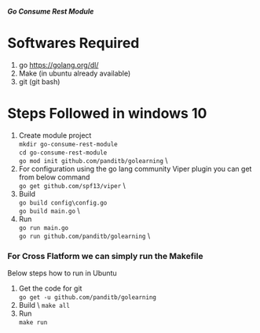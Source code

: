 ***Go Consume Rest Module***

# Softwares Required
1. go https://golang.org/dl/
2. Make (in ubuntu already available)
3. git (git bash)

# Steps Followed in windows 10
1. Create module project \
   `mkdir go-consume-rest-module` \
   `cd go-consume-rest-module` \
   `go mod init github.com/panditb/golearning` <pass ure git hub repo> \
2. For configuration using the go lang community Viper plugin you can get from below command \
`go get github.com/spf13/viper` \
3. Build  \
`go build config\config.go` \
`go build main.go` \
4. Run \
 `go run main.go` \
 `go run github.com/panditb/golearning` \

### For Cross Flatform we can simply run the Makefile
Below steps how to run in Ubuntu
1. Get the code for git \
   `go get -u github.com/panditb/golearning`
2. Build  \ 
  `make all`
3. Run \
 `make run`
